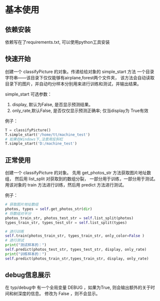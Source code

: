 # 基本使用
## 依赖安装
依赖写在了requirements.txt, 可以使用python工具安装

## 快速开始
创建一个 classifyPicture 的对象。传递给给对象的 simple_start 方法 一个目录字符串——该目录下仅仅能够有airplane,forest两个文件夹，
该方法会自动读取目录下的图片，并自动均分样本分别用来进行训练和测试，并输出结果。

simple_start 可选参数：

1. display, 默认为False, 是否显示预测结果。
2. only_rate,默认False, 是否仅仅显示预测正确率; 仅当display为 True有效

例子：

```python
T = classifyPicture()
T.simple_start('/home/tt/machine_test')
# 如果在Windows下,注意用反斜杠
T.simple_start('D:/machine_test')
```
## 正常使用

创建一个 classifyPicture 的对象。 先用 get_photos_str 方法获取图片地址数组， 然后用 list_split 对获取到的数组分裂， 一部分用于训练，一部分用于测试。用该对象的 train 方法进行训练，然后用 predict 方法进行测试。

例子：

```python
# 获取图片地址数组
photos, types = self.get_photos_str(dir)
# 将数组对半分
photos_train_str, photos_test_str = self.list_split(photos)
types_train_str, types_test_str = self.list_split(types)

# 进行训练
self.train(photos_train_str, types_train_str, only_color=False )
# 进行测试
print("测试样本的：")
self.predict(photos_test_str, types_test_str, display, only_rate)
print("训练样本的：")
self.predict(photos_train_str,types_train_str, display, only_rate)
```
## debug信息展示
在 typ/debug中 有一个全局变量 DEBUG ，如果为True, 则会输出额外的关于时间和树深度的信息。 修改为 False ，则不会显示。
